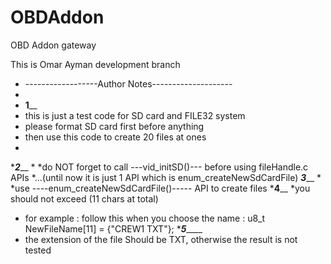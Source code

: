 # OBDAddon
OBD Addon gateway 

This is Omar Ayman development branch




  * ------------------Author Notes--------------------
  *
  * ______________________1________________________
  * this is just a test code for SD card and FILE32 system
  * please format SD card first before anything
  * then use this code to create 20 files at ones
  *
  *_______________________2_________________________
  *
  *do NOT forget to call ---vid_initSD()--- before using fileHandle.c APIs
  *...(until now it is just 1 API which is enum_createNewSdCardFile)
  _______________________3_________________________
*
*use ----enum_createNewSdCardFile()----- API to create files
*________________________4__________________________
*you should not exceed (11 chars at total)
* for example : follow this when you choose the name : u8_t NewFileName[11] = {"CREW1   TXT"};
*_______________________5___________________________
* the extension of the file Should be TXT, otherwise the result is not tested